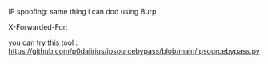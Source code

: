 IP spoofing: same thing i can dod using Burp

X-Forwarded-For: <my ip>


you can try this tool : https://github.com/p0dalirius/ipsourcebypass/blob/main/ipsourcebypass.py